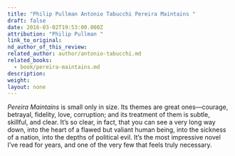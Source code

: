 ```yaml
---
title: "Philip Pullman Antonio Tabucchi Pereira Maintains "
draft: false
date: 2016-03-02T19:53:00.000Z
attribution: "Philip Pullman "
link_to_original:
nd_author_of_this_review:
related_author: author/antonio-tabucchi.md
related_books:
  - book/pereira-maintains.md
description:
weight:
layout: none
---
```

*Pereira Maintains* is small only in size. Its themes are great ones—courage, betrayal, fidelity, love, corruption; and its treatment of them is subtle, skillful, and clear. It’s so clear, in fact, that you can see a very long way down, into the heart of a flawed but valiant human being, into the sickness of a nation, into the depths of political evil. It’s the most impressive novel I’ve read for years, and one of the very few that feels truly necessary.

